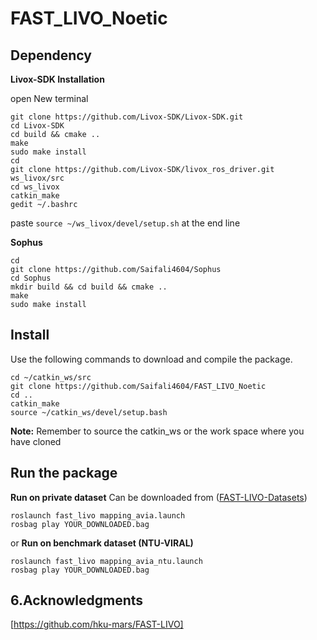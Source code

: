 # FAST_LIVO_Noetic 
## Dependency
**Livox-SDK Installation**

open New terminal 
  ```
git clone https://github.com/Livox-SDK/Livox-SDK.git
cd Livox-SDK
cd build && cmake ..
make
sudo make install
cd
git clone https://github.com/Livox-SDK/livox_ros_driver.git ws_livox/src
cd ws_livox
catkin_make
gedit ~/.bashrc
```
paste ```source ~/ws_livox/devel/setup.sh``` at the end line

**Sophus**
```
cd 
git clone https://github.com/Saifali4604/Sophus
cd Sophus
mkdir build && cd build && cmake ..
make
sudo make install
```
## Install

Use the following commands to download and compile the package.

```
cd ~/catkin_ws/src
git clone https://github.com/Saifali4604/FAST_LIVO_Noetic
cd ..
catkin_make
source ~/catkin_ws/devel/setup.bash
```
**Note:** Remember to source the catkin_ws or the work space where you have cloned 

## Run the package 
**Run on private dataset** Can be downloaded from ([FAST-LIVO-Datasets](https://connecthkuhk-my.sharepoint.com/:f:/g/personal/zhengcr_connect_hku_hk/Esiqlmaql0dPreuOhiHlXl4Bqu5RRRIViK1EyuR4h1_n4w?e=fZdVn0))

```
roslaunch fast_livo mapping_avia.launch
rosbag play YOUR_DOWNLOADED.bag
```
or
**Run on benchmark dataset (NTU-VIRAL)**
```
roslaunch fast_livo mapping_avia_ntu.launch
rosbag play YOUR_DOWNLOADED.bag
```
## 6.Acknowledgments
[https://github.com/hku-mars/FAST-LIVO]
